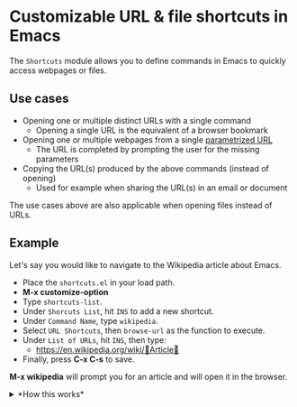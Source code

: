 # Customizable URL & file shortcuts in Emacs

The `Shortcuts` module allows you to define commands in Emacs to quickly access webpages or files.

## Use cases

  * Opening one or multiple distinct URLs with a single command
    * Opening a single URL is the equivalent of a browser bookmark
  * Opening one or multiple webpages from a single [parametrized URL](https://developer.mozilla.org/en-US/docs/Learn/Common_questions/Web_mechanics/What_is_a_URL#parameters)
    * The URL is completed by prompting the user for the missing parameters
  * Copying the URL(s) produced by the above commands (instead of opening)
    * Used for example when sharing the URL(s) in an email or document

The use cases above are also applicable when opening files instead of URLs.

## Example

Let's say you would like to navigate to the Wikipedia article about Emacs.

* Place the `shortcuts.el` in your load path.
* **M-x customize-option**
* Type `shortcuts-list`.
* Under `Shorcuts List`, hit `INS` to add a new shortcut.
* Under `Command Name`, type `wikipedia`.
* Select `URL Shortcuts`, then `browse-url` as the function to execute.
* Under `List of URLs`, hit `INS`, then type:
  * https://en.wikipedia.org/wiki/🔑Article🔑
* Finally, press **C-x C-s** to save.

**M-x wikipedia** will prompt you for an article and will open it in the browser.


<details>
<summary>*How this works*</summary>

When the customize option is saved, the `Shortcuts` code sets the command name `wikipedia` as an _interactive command_ that can be called by the user with `M-x`.

Specifically, it defines an interactive command that:

* optionally accepts user input, if the URL contains parameter prompts to form a URL
* calls the chosen function with this URL.

</details>
